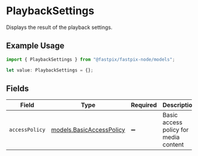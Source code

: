 # PlaybackSettings

Displays the result of the playback settings.

## Example Usage

```typescript
import { PlaybackSettings } from "@fastpix/fastpix-node/models";

let value: PlaybackSettings = {};
```

## Fields

| Field                                                      | Type                                                       | Required                                                   | Description                                                |
| ---------------------------------------------------------- | ---------------------------------------------------------- | ---------------------------------------------------------- | ---------------------------------------------------------- |
| `accessPolicy`                                             | [models.BasicAccessPolicy](../models/basicaccesspolicy.md) | :heavy_minus_sign:                                         | Basic access policy for media content                      |